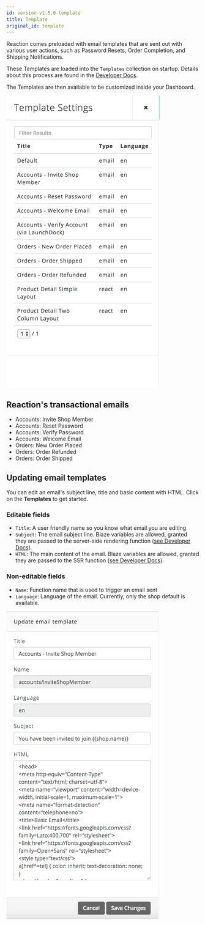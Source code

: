 ```yaml
---
id: version-v1.5.0-template
title: Template
original_id: template
---
```

    
Reaction comes preloaded with email templates that are sent out with various user actions, such as Password Resets, Order Completion, and Shipping Notifications.

These Templates are loaded into the `Templates` collection on startup. Details about this process are found in the [Developer Docs](register-email.md).

The Templates are then available to be customized inside your Dashboard.

![](/assets/admin-email-templates-list.png "Email Templates List")

## Reaction's transactional emails

-   Accounts: Invite Shop Member
-   Accounts: Reset Password
-   Accounts: Verify Password
-   Accounts: Welcome Email
-   Orders: New Order Placed
-   Orders: Order Refunded
-   Orders: Order Shipped

## Updating email templates

You can edit an email's subject line, title and basic content with HTML. Click on the **Templates** <i class="rui font-icon fa fa-columns"></i> to get started.

### Editable fields

-   `Title`: A user friendly name so you know what email you are editing
-   `Subject`: The email subject line. Blaze variables are allowed, granted they are passed to the server-side rendering function ([see Developer Docs](register-email.md)).
-   `HTML`: The main content of the email. Blaze variables are allowed, granted they are passed to the SSR function ([see Developer Docs](register-email.md)).

### Non-editable fields

-   `Name`: Function name that is used to trigger an email sent
-   `Language`: Language of the email. Currently, only the shop default is available.

![](/assets/admin-email-templates-editing.png "Edit Email Templates")
